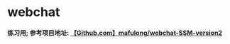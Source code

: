 # webchat
#### 练习用; 参考项目地址: [【Github.com】mafulong/webchat-SSM-version2](https://github.com/mafulong/webchat-SSM-version2.git)
